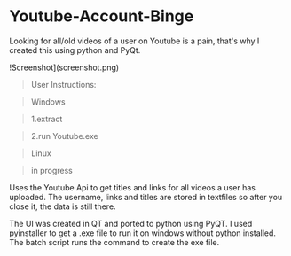 # Youtube-Account-Binge
Looking for all/old videos of a user on Youtube is a pain, that's why I created this using python and PyQt.


!Screenshot](screenshot.png)





>User Instructions:

>Windows

>1.extract

>2.run Youtube.exe


>Linux

>in progress



Uses the Youtube Api to get titles and links for all videos a user has uploaded. 
The username, links and titles are stored in textfiles so after you close it, the data is still there.

The UI was created in QT and ported to python using PyQT.
I used pyinstaller to get a .exe file to run it on windows without python installed.
The batch script runs the command to create the exe file.

